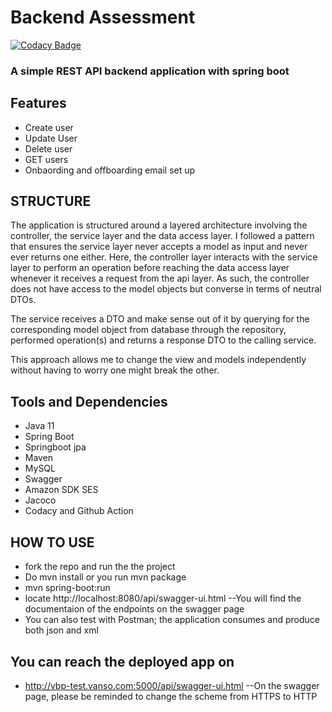 # Backend Assessment 

[![Codacy Badge](https://api.codacy.com/project/badge/Grade/6ecea5309d034f6b88b0667d33f850d9)](https://app.codacy.com/gh/benjamintaiwo/BackendAssessment?utm_source=github.com&utm_medium=referral&utm_content=benjamintaiwo/BackendAssessment&utm_campaign=Badge_Grade_Settings)

### A simple REST API backend application with spring boot
## Features
*   Create user 
*   Update User
*   Delete user
*   GET users
*   Onbaording and offboarding email set up
## STRUCTURE
   The application is structured around a layered architecture involving the controller, the service layer and the data access layer. I followed a pattern that ensures 
the service layer never accepts a model as input and never ever returns one either. 
Here, the controller layer interacts with the service layer to perform an operation before reaching the data access layer whenever it receives a request from the api layer.  As such, the controller does not have access to the model objects but converse in terms of neutral DTOs.

The service receives a DTO and make sense out of it by querying for the corresponding model object from database through the repository, 
performed operation(s) and returns a response DTO to the calling service.

This approach allows me to change the view and models independently without having to worry one might break the other.

## Tools and Dependencies
*   Java 11
*   Spring Boot 
*   Springboot jpa
*   Maven
*   MySQL
*   Swagger
*   Amazon SDK SES
*   Jacoco
*   Codacy and Github Action
## HOW TO USE
*   fork the repo and run the the project
*   Do mvn install or you run mvn package
*   mvn spring-boot:run
*   locate http://localhost:8080/api/swagger-ui.html  --You will find the documentaion of the endpoints on the swagger page
*   You can also test with Postman; the application consumes and produce both json and xml
## You can reach the deployed app on
*   http://vbp-test.vanso.com:5000/api/swagger-ui.html  --On the swagger page, please be reminded to change the scheme from HTTPS to HTTP

